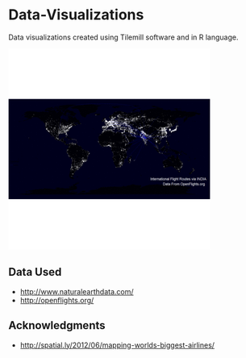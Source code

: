 # Data-Visualizations
Data visualizations created using Tilemill software and in R language.

![Data Visualization Gif](https://github.com/neha01/Data-Visualizations/blob/master/Gif/data_viz.gif)

## Data Used
* http://www.naturalearthdata.com/  
* http://openflights.org/
   
   
## Acknowledgments
* http://spatial.ly/2012/06/mapping-worlds-biggest-airlines/


